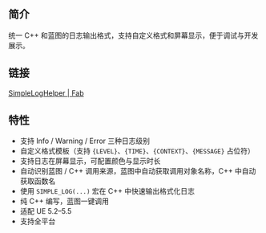 ## 简介

统一 C++ 和蓝图的日志输出格式，支持自定义格式和屏幕显示，便于调试与开发展示。

## 链接

[SimpleLogHelper | Fab](https://www.fab.com/zh-cn/listings/9e3442f9-3c0e-4454-abc4-205ab8e887ed)

## 特性

- 支持 Info / Warning / Error 三种日志级别
- 自定义格式模板（支持 `{LEVEL}`、`{TIME}`、`{CONTEXT}`、`{MESSAGE}` 占位符）
- 支持日志在屏幕显示，可配置颜色与显示时长
- 自动识别蓝图 / C++ 调用来源，蓝图中自动获取调用对象名称，C++ 中自动获取函数名
- 使用 `SIMPLE_LOG(...)` 宏在 C++ 中快速输出格式化日志
- 纯 C++ 编写，蓝图一键调用
- 适配 UE 5.2–5.5
- 支持全平台